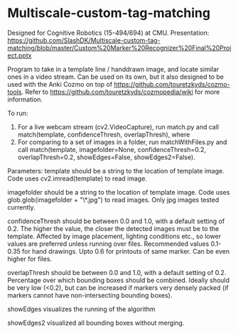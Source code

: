 # Multiscale-custom-tag-matching

Designed for Cognitive Robotics (15-494/694) at CMU. Presentation: https://github.com/SlashDK/Multiscale-custom-tag-matching/blob/master/Custom%20Marker%20Recognizer%20Final%20Project.pptx 

Program to take in a template line / handdrawn image, and locate similar ones in a video stream. Can be used on its own, but it also designed to be used with the Anki Cozmo on top of https://github.com/touretzkyds/cozmo-tools. Refer to https://github.com/touretzkyds/cozmopedia/wiki for more information.

To run:
1) For a live webcam stream (cv2.VideoCapture), run match.py and call match(template, confidenceThresh, overlapThresh), where
2) For comparing to a set of images in a folder, run matchWithFiles.py and call match(template, imagefolder=None, confidenceThresh=0.2, overlapThresh=0.2, showEdges=False, showEdges2=False).

Parameters:
template should be a string to the location of template image. Code uses cv2.imread(template) to read image.

imagefolder should be a string to the location of template image. Code uses glob.glob(imagefolder + "\\*.jpg") to read images. Only jpg images tested currently.

confidenceThresh should be between 0.0 and 1.0, with a default setting of 0.2. The higher the value, the closer the detected images must be to the template. Affected by image placement, lighting conditions etc., so lower values are preferred unless running over files. Recommended values 0.1-0.35 for hand drawings. Upto 0.6 for printouts of same marker. Can be even higher for files.

overlapThresh should be between 0.0 and 1.0, with a default setting of 0.2. Percentage over which bounding boxes should be combined. Ideally should be very low (<0.2), but can be increased if markers very densely packed (if markers cannot have non-intersecting bounding boxes). 

showEdges visualizes the running of the algorithm

showEdges2 visualized all bounding boxes without merging.
